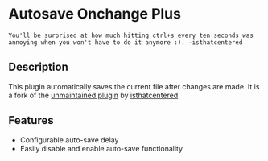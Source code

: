 # Autosave Onchange Plus

`You'll be surprised at how much hitting ctrl+s every ten seconds was annoying when you won't have to do it anymore :). -isthatcentered`

## Description
This plugin automatically saves the current file after changes are made.  It is a fork of the [unmaintained plugin](https://github.com/isthatcentered/atom-autosave-onchange) by [isthatcentered](https://github.com/isthatcentered).

## Features
* Configurable auto-save delay
* Easily disable and enable auto-save functionality
